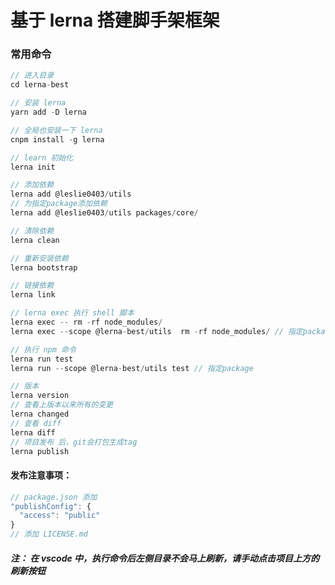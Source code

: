 # 基于 lerna 搭建脚手架框架

### 常用命令

```javascript
// 进入目录
cd lerna-best

// 安装 lerna
yarn add -D lerna

// 全局也安装一下 lerna
cnpm install -g lerna

// learn 初始化
lerna init

// 添加依赖
lerna add @leslie0403/utils
// 为指定package添加依赖
lerna add @leslie0403/utils packages/core/

// 清除依赖
lerna clean

// 重新安装依赖
lerna bootstrap

// 链接依赖
lerna link

// lerna exec 执行 shell 脚本
lerna exec -- rm -rf node_modules/
lerna exec --scope @lerna-best/utils  rm -rf node_modules/ // 指定package

// 执行 npm 命令
lerna run test
lerna run --scope @lerna-best/utils test // 指定package

// 版本
lerna version
// 查看上版本以来所有的变更
lerna changed
// 查看 diff
lerna diff
// 项目发布 后，git会打包生成tag
lerna publish
```

#### 发布注意事项：

```javascript
// package.json 添加
"publishConfig": {
  "access": "public"
}
// 添加 LICENSE.md
```

##### 注： 在 vscode 中，执行命令后左侧目录不会马上刷新，请手动点击项目上方的刷新按钮
